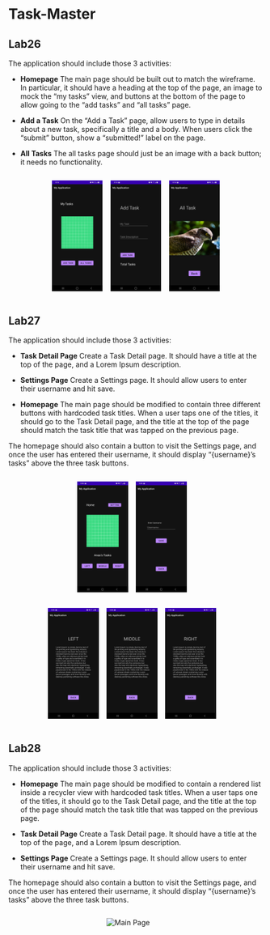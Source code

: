 # Task-Master

## Lab26
The application should include those 3 activities:
+ **Homepage**
The main page should be built out to match the wireframe. In particular, it should have a heading at the top of the page, an image to mock the “my tasks” view, and buttons at the bottom of the page to allow going to the “add tasks” and “all tasks” page.

+ **Add a Task**
On the “Add a Task” page, allow users to type in details about a new task, specifically a title and a body. When users click the “submit” button, show a “submitted!” label on the page.

+ **All Tasks**
The all tasks page should just be an image with a back button; it needs no functionality.

<div style="width;100%; display: flex; justify-content: center;">
<div style="width: 20%; margin-right: 3%;">

![Main Tasks](/screenshots/Lab26/mainTask.jpg)

</div>
<div style="width: 20%; margin-right: 3%;">

![Add Tasks](/screenshots/Lab26/addTask.jpg)

</div>
<div style="width: 20%;">

![All Tasks](/screenshots/Lab26/allTAsk.jpg)

</div>
</div>


## Lab27
The application should include those 3 activities:

+ **Task Detail Page**
Create a Task Detail page. It should have a title at the top of the page, and a Lorem Ipsum description.

+ **Settings Page**
Create a Settings page. It should allow users to enter their username and hit save.

+ **Homepage**
The main page should be modified to contain three different buttons with hardcoded task titles. When a user taps one of the titles, it should go to the Task Detail page, and the title at the top of the page should match the task title that was tapped on the previous page.

The homepage should also contain a button to visit the Settings page, and once the user has entered their username, it should display “{username}’s tasks” above the three task buttons.

<div style="width;100%; display: flex; justify-content: center;">
<div style="width: 20%; margin-right: 3%;">

![Main Page](/screenshots/Lab27/HomePage.jpg)

</div>
<div style="width: 20%; margin-right: 3%;">

![Username](/screenshots/Lab27/Username.jpg)

</div>
</div>

<div style="width;100%; display: flex; justify-content: center;">

<div style="width: 20%; margin-right: 3%;">

![Left Task](/screenshots/Lab27/LeftTask.jpg)

</div>
<br />
<div style="width: 20%; margin-right: 3%;">

![Middle Task](/screenshots/Lab27/MiddleTask.jpg)

</div>
<div style="width: 20%; margin-right: 3%;">

![Right Task](/screenshots/Lab27/RightTask.jpg)

</div>
</div>

## Lab28
The application should include those 3 activities:

+ **Homepage**
The main page should be modified to contain a rendered list inside a recycler view with hardcoded task titles. When a user taps one of the titles, it should go to the Task Detail page, and the title at the top of the page should match the task title that was tapped on the previous page.

+ **Task Detail Page**
Create a Task Detail page. It should have a title at the top of the page, and a Lorem Ipsum description.

+ **Settings Page**
Create a Settings page. It should allow users to enter their username and hit save.

The homepage should also contain a button to visit the Settings page, and once the user has entered their username, it should display “{username}’s tasks” above the three task buttons.

<div style="width;100%; display: flex; justify-content: center;">
<div style="width: 20%; margin-right: 3%;">

![Main Page](/screenshots/Lab28/RecyclerViewSceenshot.jpg)

</div>
</div>

